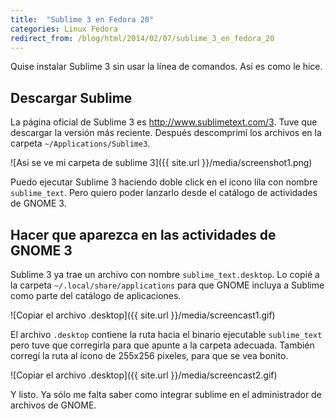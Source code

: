 ```yaml
---
title:  "Sublime 3 en Fedora 20"
categories: Linux Fedora
redirect_from: /blog/html/2014/02/07/sublime_3_en_fedora_20
---
```


Quise instalar Sublime 3 sin usar la línea de comandos. Así es como le hice.

## Descargar Sublime

La página oficial de Sublime 3 es http://www.sublimetext.com/3. Tuve que
descargar la versión más reciente. Después descomprimí los archivos en la
carpeta `~/Applications/Sublime3`.

![Asi se ve mi carpeta de sublime 3]({{ site.url }}/media/screenshot1.png)

Puedo ejecutar Sublime 3 haciendo doble click en el icono lila con nombre
`sublime_text`. Pero quiero poder lanzarlo desde el catálogo de actividades de
GNOME 3.


## Hacer que aparezca en las actividades de GNOME 3

Sublime 3 ya trae un archivo con nombre `sublime_text.desktop`. Lo copié
a la carpeta `~/.local/share/applications` para que GNOME incluya a
Sublime como parte del catálogo de aplicaciones.

![Copiar el archivo .desktop]({{ site.url }}/media/screencast1.gif)

El archivo `.desktop` contiene la ruta hacia el binario ejecutable
`sublime_text` pero tuve que corregirla para que apunte a la carpeta adecuada.
También corregí la ruta al ícono de 255x256 pixeles, para que se vea bonito.


![Copiar el archivo .desktop]({{ site.url }}/media/screencast2.gif)

Y listo. Ya sólo me falta saber como integrar sublime en el administrador de
archivos de GNOME.

